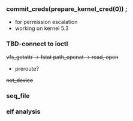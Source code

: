 ### commit_creds(prepare_kernel_cred(0)) ;
-   for permission escalation
- working on kernel 5.3

### TBD-connect to ioctl

~~vfs_getattr -> fstat
path_openat -> read, open~~
- preroute?

~~net_device~~
### seq_file
### elf analysis
